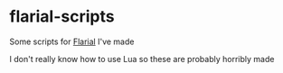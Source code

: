 # flarial-scripts
Some scripts for [Flarial](https://github.com/flarialmc) I've made

I don't really know how to use Lua so these are probably horribly made
